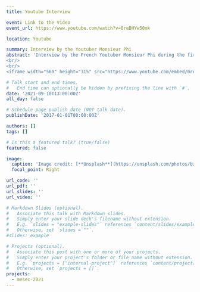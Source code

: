 ```yaml
---
title: Youtube Interview 

event: Link to the Video
event_url: https://www.youtube.com/watch?v=0reBHYw50mk

location: Youtube

summary: Interview by the Youtuber Monsieur Phi 
abstract: 'Interview by the French Youtuber Monsieur Phi during the first edition of the Mediterranean Seminar for Consciousness (In French with English subtitles). Personnal Goal: help my family finnaly understand what I do at night.
<br/>
<br/>
<iframe width="560" height="315" src="https://www.youtube.com/embed/0reBHYw50mk" title="YouTube video player" frameborder="0" allow="accelerometer; autoplay; clipboard-write; encrypted-media; gyroscope; picture-in-picture" allowfullscreen></iframe>'

# Talk start and end times.
#   End time can optionally be hidden by prefixing the line with `#`.
date: '2021-09-10T13:00:00Z'
all_day: false

# Schedule page publish date (NOT talk date).
publishDate: '2017-01-01T00:00:00Z'

authors: []
tags: []

# Is this a featured talk? (true/false)
featured: false

image:
  caption: 'Image credit: [**Unsplash**](https://unsplash.com/photos/bzdhc5b3Bxs)'
  focal_point: Right

url_code: ''
url_pdf: ''
url_slides: ''
url_video: ''

# Markdown Slides (optional).
#   Associate this talk with Markdown slides.
#   Simply enter your slide deck's filename without extension.
#   E.g. `slides = "example-slides"` references `content/slides/example-slides.md`.
#   Otherwise, set `slides = ""`.
#slides: example

# Projects (optional).
#   Associate this post with one or more of your projects.
#   Simply enter your project's folder or file name without extension.
#   E.g. `projects = ["internal-project"]` references `content/project/deep-learning/index.md`.
#   Otherwise, set `projects = []`.
projects:
  - mesec-2021 
---
```

